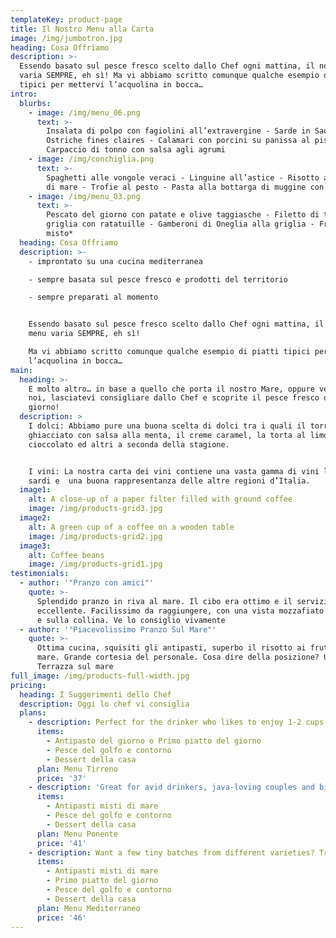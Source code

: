 ```yaml
---
templateKey: product-page
title: Il Nostro Menu alla Carta
image: /img/jumbotron.jpg
heading: Cosa Offriamo
description: >-
  Essendo basato sul pesce fresco scelto dallo Chef ogni mattina, il nostro menu
  varia SEMPRE, eh sì! Ma vi abbiamo scritto comunque qualche esempio di piatti
  tipici per mettervi l’acquolina in bocca…
intro:
  blurbs:
    - image: /img/menu_06.png
      text: >-
        Insalata di polpo con fagiolini all’extravergine - Sarde in Saor -
        Ostriche fines claires - Calamari con porcini su panissa al pistacchio -
        Carpaccio di tonno con salsa agli agrumi
    - image: /img/conchiglia.png
      text: >-
        Spaghetti alle vongole veraci - Linguine all’astice - Risotto ai frutti
        di mare - Trofie al pesto - Pasta alla bottarga di muggine con trombette
    - image: /img/menu_03.png
      text: >-
        Pescato del giorno con patate e olive taggiasche - Filetto di tonno alla
        griglia con ratatuille - Gamberoni di Oneglia alla griglia - Fritto
        misto*
  heading: Cosa Offriamo
  description: >-
    - improntato su una cucina mediterranea

    - sempre basata sul pesce fresco e prodotti del territorio

    - sempre preparati al momento


    Essendo basato sul pesce fresco scelto dallo Chef ogni mattina, il nostro
    menu varia SEMPRE, eh sì!

    Ma vi abbiamo scritto comunque qualche esempio di piatti tipici per mettervi
    l’acquolina in bocca…
main:
  heading: >-
    E molto altro… in base a quello che porta il nostro Mare, oppure venite da
    noi, lasciatevi consigliare dallo Chef e scoprite il pesce fresco del
    giorno!
  description: >
    I dolci: Abbiamo pure una buona scelta di dolci tra i quali il torroncino
    ghiacciato con salsa alla menta, il creme caramel, la torta al limone o al
    cioccolato ed altri a seconda della stagione.


    I vini: La nostra carta dei vini contiene una vasta gamma di vini liguri e
    sardi e  una buona rappresentanza delle altre regioni d’Italia.
  image1:
    alt: A close-up of a paper filter filled with ground coffee
    image: /img/products-grid3.jpg
  image2:
    alt: A green cup of a coffee on a wooden table
    image: /img/products-grid2.jpg
  image3:
    alt: Coffee beans
    image: /img/products-grid1.jpg
testimonials:
  - author: '"Pranzo con amici"'
    quote: >-
      Splendido pranzo in riva al mare. Il cibo era ottimo e il servizio
      eccellente. Facilissimo da raggiungere, con una vista mozzafiato sul mare
      e sulla collina. Ve lo consiglio vivamente
  - author: '"Piacevolissimo Pranzo Sul Mare"'
    quote: >-
      Ottima cucina, squisiti gli antipasti, superbo il risotto ai frutti di
      mare. Grande cortesia del personale. Cosa dire della posizione? Una
      Terrazza sul mare
full_image: /img/products-full-width.jpg
pricing:
  heading: I Suggerimenti dello Chef
  description: Oggi lo chef vi consiglia
  plans:
    - description: Perfect for the drinker who likes to enjoy 1-2 cups per day.
      items:
        - Antipasto del giorno o Primo piatto del giorno
        - Pesce del golfo e contorno
        - Dessert della casa
      plan: Menu Tirreno
      price: '37'
    - description: 'Great for avid drinkers, java-loving couples and bigger crowds'
      items:
        - Antipasti misti di mare
        - Pesce del golfo e contorno
        - Dessert della casa
      plan: Menu Ponente
      price: '41'
    - description: Want a few tiny batches from different varieties? Try our custom plan
      items:
        - Antipasti misti di mare
        - Primo piatto del giorno
        - Pesce del golfo e contorno
        - Dessert della casa
      plan: Menu Mediterraneo
      price: '46'
---
```


